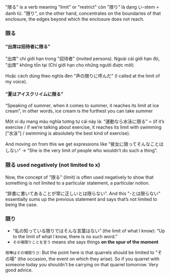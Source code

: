 "限る" is a verb meaning "limit" or "restrict" còn "限り" là dạng い-stem = danh từ.
"限り", on the other hand, concentrates on the boundaries of that enclosure, the edges beyond which the enclosure does not reach.
### 限る

#### “出席は招待者に限る”
"出席" chỉ giới hạn trong "招待者" (invited persons). Ngoài cái giới hạn đó, "出席" không tồn tại (Chỉ giới hạn cho những người được mời)

Hoặc cách dùng theo nghĩa đen “声の限りに呼んだ” (I called at the limit of my voice).
#### “夏はアイスクリイムに限る” 
“Speaking of summer, when it comes to summer, it reaches its limit at ice cream”, in other words, ice cream
is the furthest you can take summer

Một ví dụ mang màu nghĩa tương tự cái này là: “運動なら水泳に限る” = (if it’s exercise / if we’re talking about exercise, it reaches its limit with swimming [“水泳”] / swimming is absolutely the best kind of exercise).

And moving on from this we get expressions like “彼女に限ってそんなことはしない” -> “She is the very limit of people who wouldn’t do such a thing”. 
### 限る used negatively (not limited to x)
Now, the concept of "限る" (limit) is often used negatively to show that something is not limited to a
particular statement, a particular notion.

“辞書に書いてあることが常に正しいとは限らない”. And this "-とは限らない" essentially sums up the previous statement and says that’s not limited to being the case.
### 限り
- “私の知っている限りではそんな言葉はない” (the limit of what I know): “Up to the limit of what I know, there is no such word.”
- `その場限りことを言う` means she says things **on the spur of the moment**

`喧嘩はその場限りさ`: But the point here is that quarrels should be limited to "その場" (the occasion, the event on which they arise). So if you quarrel with someone today you shouldn't be carrying on that quarrel tomorrow.
Very good advice.